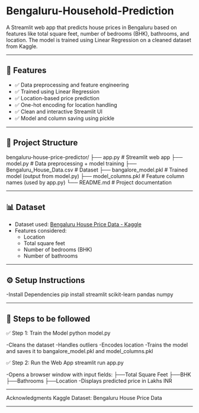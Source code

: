 # Bengaluru-Household-Prediction

A Streamlit web app that predicts house prices in Bengaluru based on features like total square feet, number of bedrooms (BHK), bathrooms, and location. The model is trained using Linear Regression on a cleaned dataset from Kaggle.

---

## 📌 Features

- ✅ Data preprocessing and feature engineering
- ✅ Trained using Linear Regression
- ✅ Location-based price prediction
- ✅ One-hot encoding for location handling
- ✅ Clean and interactive Streamlit UI
- ✅ Model and column saving using pickle

---

## 📁 Project Structure

bengaluru-house-price-predictor/
├── app.py # Streamlit web app
├── model.py # Data preprocessing + model training
├── Bengaluru_House_Data.csv # Dataset
├── bangalore_model.pkl # Trained model (output from model.py)
├── model_columns.pkl # Feature column names (used by app.py)
└── README.md # Project documentation

---

## 📊 Dataset

- Dataset used: [Bengaluru House Price Data - Kaggle](https://www.kaggle.com/datasets/amitabhajoy/bengaluru-house-price-data)
- Features considered:
  - Location
  - Total square feet
  - Number of bedrooms (BHK)
  - Number of bathrooms

---

## ⚙️ Setup Instructions

-Install Dependencies
    pip install streamlit scikit-learn pandas numpy

---
## 🔧 Steps to be followed
✅ Step 1: Train the Model
          python model.py
          
   -Cleans the dataset
   -Handles outliers
   -Encodes location
   -Trains the model and saves it to bangalore_model.pkl and model_columns.pkl

✅ Step 2: Run the Web App
          streamlit run app.py

  -Opens a browser window with input fields:
      ├──Total Square Feet
      ├──BHK
      ├──Bathrooms
      ├──Location
  -Displays predicted price in Lakhs INR

---

Acknowledgments
Kaggle Dataset: Bengaluru House Price Data

---




